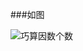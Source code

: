 ###如图

![巧算因数个数](https://uploadfiles.nowcoder.net/images/20170906/121024_1504706520470_3A73838B2BD4B23F61F7E20824F1701D)
